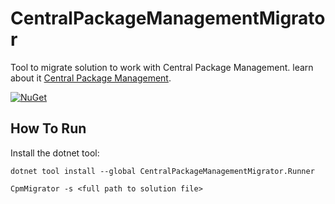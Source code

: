 # CentralPackageManagementMigrator
Tool to migrate solution to work with Central Package Management.
learn about it [Central Package Management](https://learn.microsoft.com/en-us/nuget/consume-packages/central-package-management).



 [![NuGet](https://img.shields.io/nuget/v/CentralPackageManagementMigrator.Runner.svg)](https://www.nuget.org/packages/CentralPackageManagementMigrator.Runner/)


## How To Run
Install the dotnet tool:
```
dotnet tool install --global CentralPackageManagementMigrator.Runner
```

```
CpmMigrator -s <full path to solution file>
```